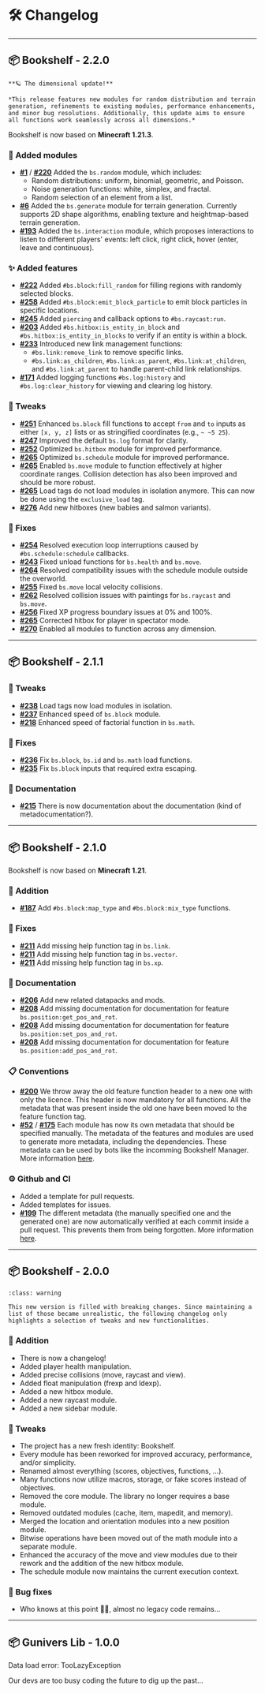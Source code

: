 # 🛠️ Changelog

---

## 📦 Bookshelf - 2.2.0

```{epigraph}
**🪐 The dimensional update!**

*This release features new modules for random distribution and terrain generation, refinements to existing modules, performance enhancements, and minor bug resolutions. Additionally, this update aims to ensure all functions work seamlessly across all dimensions.*
```

Bookshelf is now based on **Minecraft 1.21.3**.

### 🎉 Added modules

- **[#1](https://github.com/mcbookshelf/Bookshelf/issues/1)** / **[#220](https://github.com/mcbookshelf/Bookshelf/issues/220)** Added the `bs.random` module, which includes:
  - Random distributions: uniform, binomial, geometric, and Poisson.
  - Noise generation functions: white, simplex, and fractal.
  - Random selection of an element from a list.
- **[#6](https://github.com/mcbookshelf/Bookshelf/issues/6)** Added the `bs.generate` module for terrain generation. Currently supports 2D shape algorithms, enabling texture and heightmap-based terrain generation.
- **[#193](https://github.com/mcbookshelf/Bookshelf/issues/193)** Added the `bs.interaction` module, which proposes interactions to listen to different players' events: left click, right click, hover (enter, leave and continuous).

### ✨ Added features

- **[#222](https://github.com/mcbookshelf/Bookshelf/issues/222)** Added `#bs.block:fill_random` for filling regions with randomly selected blocks.
- **[#258](https://github.com/mcbookshelf/Bookshelf/issues/258)** Added `#bs.block:emit_block_particle` to emit block particles in specific locations.
- **[#245](https://github.com/mcbookshelf/Bookshelf/issues/245)** Added `piercing` and callback options to `#bs.raycast:run`.
- **[#203](https://github.com/mcbookshelf/Bookshelf/issues/203)** Added `#bs.hitbox:is_entity_in_block` and `#bs.hitbox:is_entity_in_blocks` to verify if an entity is within a block.
- **[#233](https://github.com/mcbookshelf/Bookshelf/issues/233)** Introduced new link management functions:
  - `#bs.link:remove_link` to remove specific links.
  - `#bs.link:as_children`, `#bs.link:as_parent`, `#bs.link:at_children`, and `#bs.link:at_parent` to handle parent-child link relationships.
- **[#171](https://github.com/mcbookshelf/Bookshelf/issues/171)** Added logging functions `#bs.log:history` and `#bs.log:clear_history` for viewing and clearing log history.

### 🔁 Tweaks

- **[#251](https://github.com/mcbookshelf/Bookshelf/issues/251)** Enhanced `bs.block` fill functions to accept `from` and `to` inputs as either `[x, y, z]` lists or as stringified coordinates (e.g., `~ ~5 25`).
- **[#247](https://github.com/mcbookshelf/Bookshelf/pull/247)** Improved the default `bs.log` format for clarity.
- **[#252](https://github.com/mcbookshelf/Bookshelf/pull/252)** Optimized `bs.hitbox` module for improved performance.
- **[#265](https://github.com/mcbookshelf/Bookshelf/pull/265)** Optimized `bs.schedule` module for improved performance.
- **[#265](https://github.com/mcbookshelf/Bookshelf/pull/265)** Enabled `bs.move` module to function effectively at higher coordinate ranges. Collision detection has also been improved and should be more robust.
- **[#265](https://github.com/mcbookshelf/Bookshelf/pull/265)** Load tags do not load modules in isolation anymore. This can now be done using the `exclusive_load` tag.
- **[#276](https://github.com/mcbookshelf/Bookshelf/pull/276)** Add new hitboxes (new babies and salmon variants).

### 🐛 Fixes

- **[#254](https://github.com/mcbookshelf/Bookshelf/issues/254)** Resolved execution loop interruptions caused by `#bs.schedule:schedule` callbacks.
- **[#243](https://github.com/mcbookshelf/Bookshelf/issues/243)** Fixed unload functions for `bs.health` and `bs.move`.
- **[#264](https://github.com/mcbookshelf/Bookshelf/issues/264)** Resolved compatibility issues with the schedule module outside the overworld.
- **[#255](https://github.com/mcbookshelf/Bookshelf/issues/255)** Fixed `bs.move` local velocity collisions.
- **[#262](https://github.com/mcbookshelf/Bookshelf/pull/262)** Resolved collision issues with paintings for `bs.raycast` and `bs.move`.
- **[#256](https://github.com/mcbookshelf/Bookshelf/issues/256)** Fixed XP progress boundary issues at 0% and 100%.
- **[#265](https://github.com/mcbookshelf/Bookshelf/pull/265)** Corrected hitbox for player in spectator mode.
- **[#270](https://github.com/mcbookshelf/Bookshelf/issues/270)** Enabled all modules to function across any dimension.


---

## 📦 Bookshelf - 2.1.1

### 🔁 Tweaks
- **[#238](https://github.com/mcbookshelf/Bookshelf/pull/238)** Load tags now load modules in isolation.
- **[#237](https://github.com/mcbookshelf/Bookshelf/pull/237)** Enhanced speed of `bs.block` module.
- **[#218](https://github.com/mcbookshelf/Bookshelf/pull/218)** Enhanced speed of factorial function in `bs.math`.

### 🐛 Fixes
- **[#236](https://github.com/mcbookshelf/Bookshelf/issues/236)** Fix `bs.block`, `bs.id` and `bs.math` load functions.
- **[#235](https://github.com/mcbookshelf/Bookshelf/issues/235)** Fix `bs.block` inputs that required extra escaping.

### 📄 Documentation
- **[#215](https://github.com/mcbookshelf/Bookshelf/issues/215)** There is now documentation about the documentation (kind of metadocumentation?).

---

## 📦 Bookshelf - 2.1.0

Bookshelf is now based on **Minecraft 1.21**.

### 🎉 Addition
- **[#187](https://github.com/mcbookshelf/Bookshelf/issues/187)** Add `#bs.block:map_type` and `#bs.block:mix_type` functions.

### 🐛 Fixes
- **[#211](https://github.com/mcbookshelf/Bookshelf/pull/211)** Add missing help function tag in `bs.link`.
- **[#211](https://github.com/mcbookshelf/Bookshelf/pull/211)** Add missing help function tag in `bs.vector`.
- **[#211](https://github.com/mcbookshelf/Bookshelf/pull/211)** Add missing help function tag in `bs.xp`.

### 📄 Documentation
- **[#206](https://github.com/mcbookshelf/Bookshelf/issues/206)** Add new related datapacks and mods.
- **[#208](https://github.com/mcbookshelf/Bookshelf/issues/208)** Add missing documentation for documentation for feature `bs.position:get_pos_and_rot`.
- **[#208](https://github.com/mcbookshelf/Bookshelf/issues/208)** Add missing documentation for documentation for feature `bs.position:set_pos_and_rot`.
- **[#208](https://github.com/mcbookshelf/Bookshelf/issues/208)** Add missing documentation for documentation for feature `bs.position:add_pos_and_rot`.

### 📋 Conventions
- **[#200](https://github.com/mcbookshelf/Bookshelf/issues/200)** We throw away the old feature function header to a new one with only the licence. This header is now mandatory for all functions. All the metadata that was present inside the old one have been moved to the feature function tag.
- **[#52](https://github.com/mcbookshelf/Bookshelf/issues/52)** / **[#175](https://github.com/mcbookshelf/Bookshelf/issues/175)** Each module has now its own metadata that should be specified manually. The metadata of the features and modules are used to generate more metadata, including the dependencies. These metadata can be used by bots like the incomming Bookshelf Manager. More information [here](project:contribute/metadata.md).

### ⚙️ Github and CI
- Added a template for pull requests.
- Added templates for issues.
- **[#199](https://github.com/mcbookshelf/Bookshelf/pull/199)** The different metadata (the manually specified one and the generated one) are now automatically verified at each commit inside a pull request. This prevents them from being forgotten. More information [here](project:contribute/contribution-validation.md).

---

## 📦 Bookshelf - 2.0.0

```{admonition} Breaking changes
:class: warning

This new version is filled with breaking changes. Since maintaining a list of those became unrealistic, the following changelog only highlights a selection of tweaks and new functionalities.
```

### 🎉 Addition
- There is now a changelog!
- Added player health manipulation.
- Added precise collisions (move, raycast and view).
- Added float manipulation (frexp and ldexp).
- Added a new hitbox module.
- Added a new raycast module.
- Added a new sidebar module.

### 🔁 Tweaks
- The project has a new fresh identity: Bookshelf.
- Every module has been reworked for improved accuracy, performance, and/or simplicity.
- Renamed almost everything (scores, objectives, functions, ...).
- Many functions now utilize macros, storage, or fake scores instead of objectives.
- Removed the core module. The library no longer requires a base module.
- Removed outdated modules (cache, item, mapedit, and memory).
- Merged the location and orientation modules into a new position module.
- Bitwise operations have been moved out of the math module into a separate module.
- Enhanced the accuracy of the move and view modules due to their rework and the addition of the new hitbox module.
- The schedule module now maintains the current execution context.

### 🐛 Bug fixes
- Who knows at this point 🤷‍♂️, almost no legacy code remains...

---

## 📦 Gunivers Lib - 1.0.0

Data load error: TooLazyException

Our devs are too busy coding the future to dig up the past...
